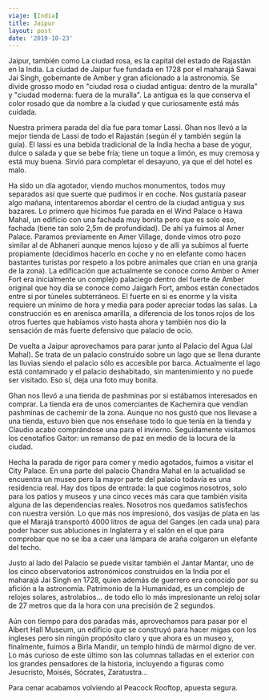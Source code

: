 ```yaml
---
viaje: [India]
title: Jaipur
layout: post
date: '2019-10-23'
---
```


Jaipur, también como La ciudad rosa, es la capital del estado de Rajastán en la India. La ciudad de Jaipur fue fundada en 1728 por el maharajá Sawai Jai Singh, gobernante de Amber y gran aficionado a la astronomía. Se divide grosso modo en "ciudad rosa o ciudad antigua: dentro de la muralla" y "ciudad moderna: fuera de la muralla". La antigua es la que conserva el color rosado que da nombre a la ciudad y que curiosamente está más cuidada. 

Nuestra primera parada del día fue para tomar Lassi. Ghan nos llevó a la mejor tienda de Lassi de todo el Rajastán (según él y también según la guía). El lassi es una bebida tradicional de la India hecha a base de yogur, dulce o salada y que se bebe fría; tiene un toque a limón, es muy cremosa y está muy buena. Sirvió para completar el desayuno, ya que el del hotel es malo.

Ha sido un día agotador, viendo muchos monumentos, todos muy separados así que suerte que pudimos ir en coche. Nos gustaría pasear algo mañana, intentaremos abordar el centro de la ciudad antigua y sus bazares. Lo primero que hicimos fue parada en el Wind Palace o Hawa Mahal, un edificio con una fachada muy bonita pero que es solo eso, fachada (tiene tan solo 2,5m de profundidad). De ahí ya fuimos al Amer Palace. Paramos previamente en Amer Village, donde vimos otro pozo similar al de Abhaneri aunque menos lujoso y de allí ya subimos al fuerte propiamente (decidimos hacerlo en coche y no en elefante como hacen bastantes turistas por respeto a los pobre animales que crían en una granja de la zona). La edificación que actualmente se conoce como Amber o Amer Fort era inicialmente un complejo palaciego dentro del fuerte de Amber original que hoy día se conoce como Jaigarh Fort, ambos están conectados entre si por túneles subterráneos. El fuerte en si es enorme y la visita requiere un mínimo de hora y media para poder apreciar todas las salas. La construcción es en arenisca amarilla, a diferencia de los tonos rojos de los otros fuertes que habíamos visto hasta ahora y también nos dio la sensación de más fuerte defensivo que palacio de ocio. 

De vuelta a Jaipur aprovechamos para parar junto al Palacio del Agua (Jal Mahal). Se trata de un palacio construido sobre un lago que se llena durante las lluvias siendo el palacio sólo es accesible por barca. Actualmente el lago está contaminado y el palacio deshabitado, sin mantenimiento y no puede ser visitado. Eso sí, deja una foto muy bonita. 

Ghan nos llevó a una tienda de pashminas por si estábamos interesados en comprar. La tienda era de unos comerciantes de Kachemira que vendían pashminas de cachemir de la zona. Aunque no nos gustó que nos llevase a una tienda, estuvo bien que nos enseñase todo lo que tenía en la tienda y Claudio acabó comprándose una para el invierno. Seguidamente visitamos los cenotafios Gaitor: un remanso de paz en medio de la locura de la ciudad. 

Hecha la parada de rigor para comer y medio agotados, fuimos a visitar el City Palace. En una parte del palacio Chandra Mahal en la actualidad se encuentra un museo pero la mayor parte del palacio todavía es una residencia real. Hay dos tipos de entrada: la que cogimos nosotros, solo para los patios y museos y una cinco veces más cara que también visita alguna de las dependencias reales. Nosotros nos quedamos satisfechos con nuestra versión. Lo que más nos impresionó, dos vasijas de plata en las que el Marajá transportó 4000 litros de agua del Ganges (en cada una) para poder hacer sus abluciones in Inglaterra y el salón en el que para comprobar que no se iba a caer una lámpara de araña colgaron un elefante del techo.

Justo al lado del Palacio se puede visitar también el Jantar Mantar, uno de los cinco observatorios astronómicos construidos en la India por el maharajá Jai Singh en 1728, quien además de guerrero era conocido por su afición a la astronomía. Patrimonio de la Humanidad, es un complejo de relojes solares, astrolabios... de todo ello lo más impresionante un reloj solar de 27 metros que da la hora con una precisión de 2 segundos.

Aún con tiempo para dos paradas más, aprovechamos para pasar por el Albert Hall Museum, un edificio que se construyó para hacer migas con los ingleses pero sin ningún propósito claro y que ahora es un museo y, finalmente,  fuimos a Birla Mandir, un templo hindú de mármol digno de ver. Lo más curioso de este último son las columnas talladas en el exterior con los grandes pensadores de la historia, incluyendo a figuras como Jesucristo, Moisés, Sócrates, Zaratustra...

Para cenar acabamos volviendo al Peacock Rooftop, apuesta segura.
